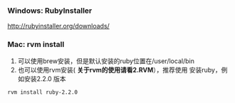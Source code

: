 
### Windows: RubyInstaller
http://rubyinstaller.org/downloads/

### Mac: rvm install

1. 可以使用brew安装，但是默认安装的ruby位置在/user/local/bin
2. 也可以使用rvm安装( __关于rvm的使用请看2.RVM__），推荐使用
安装ruby，例如安装2.2.0 版本
``` 
rvm install ruby-2.2.0
```
